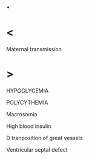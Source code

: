 # .

# <

Maternal transmission

# >

HYPOGLYCEMIA

POLYCYTHEMIA

Macrosomia

High blood insulin

D tranposition of great vessels

Ventricular septal defect
